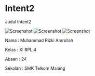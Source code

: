 # Intent2

Judul Intent2

![Screenshot](https://cloud.githubusercontent.com/assets/22188487/19439879/f8b0ddde-94a9-11e6-84db-73064c306c55.JPG)
![Screenshot](https://cloud.githubusercontent.com/assets/22188487/19439880/f8b79700-94a9-11e6-8647-151eedc37bf4.JPG)
![Screenshot](https://cloud.githubusercontent.com/assets/22188487/19439881/f9002222-94a9-11e6-865a-b6e56ce421a7.JPG)

Nama  : Muhammad Rizki Amrullah

Kelas : XI RPL 4

Absen : 24

Sekolah : SMK Telkom Malang
